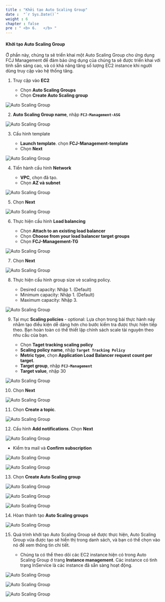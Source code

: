 ```yaml
---
title : "Khởi tạo Auto Scaling Group"
date :  "`r Sys.Date()`" 
weight : 6
chapter : false
pre : " <b> 6.   </b> "
---
```


#### Khởi tạo Auto Scaling Group

Ở phần này, chúng ta sẽ triển khai một Auto Scaling Group cho ứng dụng FCJ Management để đảm bảo ứng dụng của chúng ta sẽ được triển khai với tính sẵn sàng cao, và có khả năng tăng số lượng EC2 instance khi người dùng truy cập vào hệ thống tăng.

1. Truy cập vào **EC2**

   - Chọn **Auto Scaling Groups**
   - Chọn **Create Auto Scaling group**


![Auto Scaling Group](/images/16/0001.png?featherlight=false&width=90pc)

2. **Auto Scaling Group name**, nhập **```FCJ-Management-ASG```**


![Auto Scaling Group](/images/16/0002.png?featherlight=false&width=90pc)

3. Cấu hình template

   - **Launch template**. chọn **FCJ-Management-template**
   - Chọn **Next** 

![Auto Scaling Group](/images/16/0003.png?featherlight=false&width=90pc)

4. Tiến hành cấu hình **Network**

   - **VPC**, chọn đã tạo.
   - Chọn **AZ và subnet**

![Auto Scaling Group](/images/16/0004.png?featherlight=false&width=90pc)

5. Chọn **Next**

![Auto Scaling Group](/images/16/0005.png?featherlight=false&width=90pc)

6. Thực hiện cấu hình **Load balancing**

   - Chọn **Attach to an existing load balancer**
   - Chọn **Choose from your load balancer target groups**
   - Chọn **FCJ-Management-TG**

![Auto Scaling Group](/images/16/0006.png?featherlight=false&width=90pc)

7. Chọn **Next**

![Auto Scaling Group](/images/16/0007.png?featherlight=false&width=90pc)

8. Thực hiện cấu hình group size vè scaling policy.

   - Desired capacity: Nhập 1. (Default)
   - Minimum capacity: Nhập 1. (Default)
   - Maximum capacity: Nhập 3.

![Auto Scaling Group](/images/16/0008.png?featherlight=false&width=90pc)

9. Tại mục **Scaling policies** - optional: Lựa chọn trong bài thực hành này nhằm tạo điều kiện dễ dàng hơn cho bước kiểm tra được thực hiện tiếp theo. Bạn hoàn toàn có thể thiết lập chính sách scale tài nguyên theo nhu cầu của bạn.

   - Chọn **Taget tracking scaling policy**
   - **Scaling policy name**, nhập **```Target Tracking Policy```**
   - **Metric type**, chọn **Application Load Balancer request count per target**.
   - **Target group**, nhập **```FCJ-Management```**
   - **Target value**, nhập 30

![Auto Scaling Group](/images/16/0009.png?featherlight=false&width=90pc)

10.  Chọn **Next**

![Auto Scaling Group](/images/16/00010.png?featherlight=false&width=90pc)

11.  Chọn **Create a topic**. 

![Auto Scaling Group](/images/16/00011.png?featherlight=false&width=90pc)

12. Cấu hình **Add notifications**. Chọn **Next**

![Auto Scaling Group](/images/16/00012.png?featherlight=false&width=90pc)

- Kiểm tra mail và **Confirm subscription**


![Auto Scaling Group](/images/17/00011.png?featherlight=false&width=90pc)

![Auto Scaling Group](/images/17/00012.png?featherlight=false&width=90pc)

13.  Chọn **Create Auto Scaling group**

![Auto Scaling Group](/images/16/00013.png?featherlight=false&width=90pc)

![Auto Scaling Group](/images/16/00014.png?featherlight=false&width=90pc)

![Auto Scaling Group](/images/16/00015.png?featherlight=false&width=90pc)

14. Hòan thành tạo **Auto Scaling groups**

![Auto Scaling Group](/images/16/00016.png?featherlight=false&width=90pc)

15. Quá trình khởi tạo Auto Scaling Group sẽ được thực hiện, Auto Scaling Group vừa được tạo sẽ hiển thị trong danh sách, và bạn có thể chọn vào nó để xem thông tin chi tiết.

    - Chúng ta có thể theo dõi các EC2 instance hiện có trong Auto Scaling Group ở trang **Instance management**. Các instance có tình trạng InService là các instance đã sẵn sàng hoạt động.


![Auto Scaling Group](/images/16/00017.png?featherlight=false&width=90pc)

![Auto Scaling Group](/images/16/00018.png?featherlight=false&width=90pc)

![Auto Scaling Group](/images/16/00019.png?featherlight=false&width=90pc)


